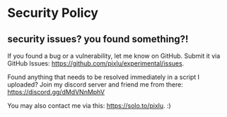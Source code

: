 # Security Policy

## security issues? you found something?!

If you found a bug or a vulnerability, let me know on GitHub. Submit it via GitHub Issues: https://github.com/pixlu/experimental/issues.

Found anything that needs to be resolved immediately in a script I uploaded? Join my discord server and friend me from there: https://discord.gg/dMdVNnMphV

You may also contact me via this: https://solo.to/pixlu. :)
